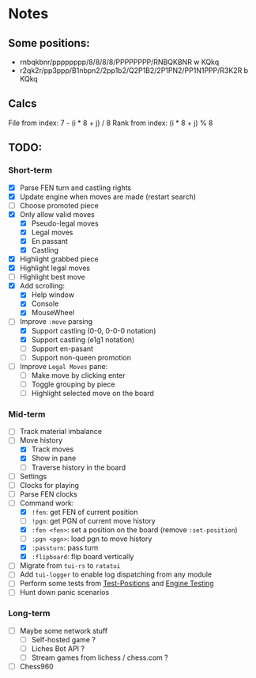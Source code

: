 # Notes

## Some positions:

* rnbqkbnr/pppppppp/8/8/8/8/PPPPPPPP/RNBQKBNR w KQkq
* r2qk2r/pp3ppp/B1nbpn2/2pp1b2/Q2P1B2/2P1PN2/PP1N1PPP/R3K2R b KQkq


## Calcs

File from index: 7 - (i * 8 + j) / 8
Rank from index: (i * 8 + j) % 8


## TODO:

### Short-term

- [x] Parse FEN turn and castling rights
- [x] Update engine when moves are made (restart search)
- [ ] Choose promoted piece
- [x] Only allow valid moves
    - [x] Pseudo-legal moves
    - [x] Legal moves
    - [x] En passant
    - [x] Castling
- [x] Highlight grabbed piece
- [x] Highlight legal moves
- [ ] Highlight best move
- [x] Add scrolling:
    - [x] Help window
    - [x] Console
    - [x] MouseWheel
- [ ] Improve `:move` parsing
    - [x] Support castling (0-0, 0-0-0 notation)
    - [x] Support castling (e1g1 notation)
    - [ ] Support en-pasant
    - [ ] Support non-queen promotion
- [ ] Improve `Legal Moves` pane:
    - [ ] Make move by clicking enter
    - [ ] Toggle grouping by piece
    - [ ] Highlight selected move on the board

### Mid-term

- [ ] Track material imbalance
- [ ] Move history
    - [x] Track moves
    - [x] Show in pane
    - [ ] Traverse history in the board
- [ ] Settings 
- [ ] Clocks for playing
- [ ] Parse FEN clocks
- [ ] Command work:
    - [x] `!fen`: get FEN of current position 
    - [ ] `!pgn`: get PGN of current move history
    - [x] `:fen <fen>`: set a position on the board (remove `:set-position`)
    - [ ] `:pgn <pgn>`: load pgn to move history
    - [x] `:passturn`: pass turn
    - [x] `:flipboard`: flip board vertically
- [ ] Migrate from `tui-rs` to `ratatui`
- [ ] Add `tui-logger` to enable log dispatching from any module
- [ ] Perform some tests from [Test-Positions](https://www.chessprogramming.org/Test-Positions) and [Engine Testing](https://www.chessprogramming.org/Engine_Testing#Notable_Bugs)
- [ ] Hunt down panic scenarios

### Long-term

- [ ] Maybe some network stuff
    - [ ] Self-hosted game ?
    - [ ] Liches Bot API ?
    - [ ] Stream games from lichess / chess.com ?
- [ ] Chess960